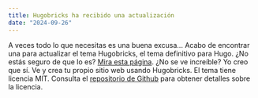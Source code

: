 ```yaml
---
title: Hugobricks ha recibido una actualización
date: "2024-09-26"
---
```


A veces todo lo que necesitas es una buena excusa... Acabo de encontrar una para actualizar el tema Hugobricks, el tema definitivo para Hugo. ¿No estás seguro de que lo es? [Mira esta página](https://www.hugobricks.preview.usecue.com/demo-paragliding/). ¿No se ve increíble? Yo creo que sí. Ve y crea tu propio sitio web usando Hugobricks. El tema tiene licencia MIT. Consulta el [repositorio de Github](https://github.com/jhvanderschee/hugobricks) para obtener detalles sobre la licencia.
